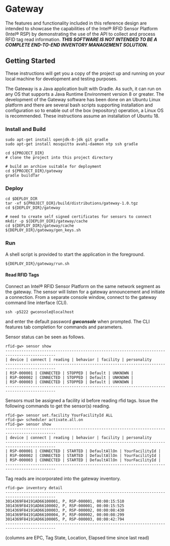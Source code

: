# Gateway

The features and functionality included in this reference design are intended to showcase the capabilities of the Intel® RFID Sensor Platform (Intel® RSP) by demonstrating the use of the API to collect and process RFID tag read information. **_THIS SOFTWARE IS NOT INTENDED TO BE A COMPLETE END-TO-END INVENTORY MANAGEMENT SOLUTION._**

## Getting Started

These instructions will get you a copy of the project up and running on your local machine for development and testing purposes. 

The Gateway is a Java application built with Gradle. As such, it can run on any OS that supports a Java Runtime Environment version 8 or greater. The development of the Gateway software has been done on an Ubuntu Linux platform and there are several bash scripts supporting installation and configuration so to enable out of the box (repository) operation, a Linux OS is recommended. These instructions assume an installation of Ubuntu 18. 

### Install and Build
``` 
sudo apt-get install openjdk-8-jdk git gradle
sudo apt-get install mosquitto avahi-daemon ntp ssh gradle

cd ${PROJECT_DIR}
# clone the project into this project directory

# build an archive suitable for deployment
cd ${PROJECT_DIR}/gateway
gradle buildTar
```

### Deploy
```
cd $DEPLOY_DIR
tar -xf ${PROJECT_DIR}/build/distributions/gateway-1.0.tgz
cd ${DEPLOY_DIR}/gateway

# need to create self signed certificates for sensors to connect
mkdir -p ${DEPLOY_DIR}/gateway/cache
cd ${DEPLOY_DIR}/gateway/cache
${DEPLOY_DIR}/gateway/gen_keys.sh
```

### Run
A shell script is provided to start the application in the foreground. 
```
${DEPLOY_DIR}/gateway/run.sh
```

#### Read RFID Tags
Connect an Intel&reg; RFID Sensor Platform on the same network segment as the gateway. 
The sensor will listen for a gateway announcement and initiate a connection. 
From a separate console window, connect to the gateway command line interface (CLI).
```
ssh -p5222 gwconsole@localhost
```
and enter the default password **_gwconsole_** when prompted. 
The CLI features tab completion for commands and parameters.  

Sensor status can be seen as follows.
```
rfid-gw> sensor show
--------------------------------------------------------------------------------------------
| device | connect | reading | behavior | facility | personality
--------------------------------------------------------------------------------------------
| RSP-000001 | CONNECTED | STOPPED | Default | UNKNOWN | 
| RSP-000002 | CONNECTED | STOPPED | Default | UNKNOWN | 
| RSP-000003 | CONNECTED | STOPPED | Default | UNKNOWN | 
--------------------------------------------------------------------------------------------
```

Sensors must be assigned a facility id before reading rfid tags.
Issue the following commands to get the sensor(s) reading.
```
rfid-gw> sensor set.facility YourFacilityId ALL
rfid-gw> scheduler activate.all.on
rfid-gw> sensor show
--------------------------------------------------------------------------------------------
| device | connect | reading | behavior | facility | personality
--------------------------------------------------------------------------------------------
| RSP-000001 | CONNECTED | STARTED | DefaultAllOn | YourFacilityId | 
| RSP-000002 | CONNECTED | STARTED | DefaultAllOn | YourFacilityId | 
| RSP-000003 | CONNECTED | STARTED | DefaultAllOn | YourFacilityId | 
--------------------------------------------------------------------------------------------
```

Tag reads are incorporated into the gateway inventory.
```
rfid-gw> inventory detail
--------------------------------------------------------------------------------------------
3014369F84191AD66100001, P, RSP-000001, 00:00:15:510
3014369F84191AD66100002, P, RSP-000001, 00:00:15:525
3014369F84191AD66100003, P, RSP-000002, 00:00:08:430
3014369F84191AD66100004, P, RSP-000002, 00:00:08:299
3014369F84191AD66100005, P, RSP-000003, 00:00:42:794
--------------------------------------------------------------------------------------------
```
(columns are EPC, Tag State, Location, Elapsed time since last read)
